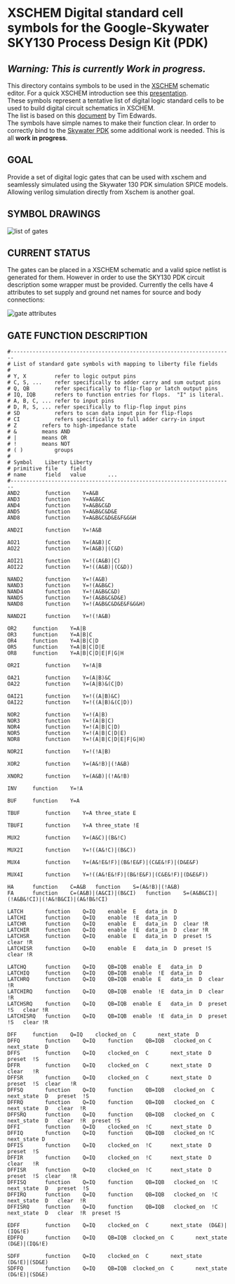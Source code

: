 # XSCHEM Digital standard cell symbols for the Google-Skywater SKY130 Process Design Kit (PDK)

## *Warning: This is currently Work in progress.*

This directory contains symbols to be used in the [XSCHEM](https://github.com/StefanSchippers/xschem)
schematic editor. For a quick XSCHEM introduction see this
[presentation](https://xschem.sourceforge.io/stefan/xschem_man/tutorial_xschem_slides.html).  
These symbols represent a tentative list of digital logic standard cells to be used to build 
digital circuit schematics in XSCHEM.  
The list is based on this 
[document](https://github.com/RTimothyEdwards/open_pdks/blob/master/common/gate_list.txt) by Tim Edwards.  
The symbols have simple names to make their function clear. In order to correctly bind to the 
[Skywater PDK](https://foss-eda-tools.googlesource.com/skywater-pdk/libs/sky130_fd_pr) 
some additional work is needed. This is all **work in progress**.

## GOAL
Provide a set of digital logic gates that can be used with xschem and seamlessly simulated using the 
Skywater 130 PDK simulation SPICE models. Allowing verilog simulation directly from Xschem is another 
goal.

## SYMBOL DRAWINGS
![list of gates](https://github.com/StefanSchippers/xschem_sky130/blob/main/sky130_stdcells/doc/gates.png)

## CURRENT STATUS

The gates can be placed in a XSCHEM schematic and a valid spice netlist is generated for them. However in order to
use the SKY130 PDK circuit description some wrapper must be provided. Currently the cells have 4 
attributes to set supply and ground net names for source and body connections:  

![gate attributes](https://github.com/StefanSchippers/xschem_sky130/blob/main/sky130_stdcells/doc/gate_attributes.png)

## GATE FUNCTION DESCRIPTION
```
#-----------------------------------------------------------------------
# List of standard gate symbols with mapping to liberty file fields
#
# Y, X	       refer to logic output pins
# C, S, ...    refer specifically to adder carry and sum output pins
# Q, QB	       refer specifically to flip-flop or latch output pins
# IQ, IQB      refers to function entries for flops.  "I" is literal.
# A, B, C, ... refer to input pins
# D, R, S, ... refer specifically to flip-flop input pins
# SD	       refers to scan data input pin for flip-flops
# CI	       refers specifically to full adder carry-in input
# Z	       refers to high-impedance state
# &	       means AND
# |	       means OR
# !	       means NOT
# ( )	       groups
#
# Symbol    Liberty	Liberty
# primitive file	field
# name	    field	value	    ...
#-----------------------------------------------------------------------
AND2	    function	Y=A&B
AND3	    function	Y=A&B&C
AND4	    function	Y=A&B&C&D
AND5	    function	Y=A&B&C&D&E
AND8	    function	Y=A&B&C&D&E&F&G&H

AND2I	    function	Y=!A&B

AO21	    function	Y=(A&B)|C
AO22	    function	Y=(A&B)|(C&D)

AOI21	    function	Y=!((A&B)|C)
AOI22	    function	Y=!((A&B)|(C&D))

NAND2	    function	Y=!(A&B)
NAND3	    function	Y=!(A&B&C)
NAND4	    function	Y=!(A&B&C&D)
NAND5	    function	Y=!(A&B&C&D&E)
NAND8	    function	Y=!(A&B&C&D&E&F&G&H)

NAND2I	    function	Y=!(!A&B)

OR2	    function	Y=A|B
OR3	    function	Y=A|B|C
OR4	    function	Y=A|B|C|D
OR5	    function	Y=A|B|C|D|E
OR8	    function	Y=A|B|C|D|E|F|G|H

OR2I	    function	Y=!A|B

OA21	    function	Y=(A|B)&C
OA22	    function	Y=(A|B)&(C|D)

OAI21	    function	Y=!((A|B)&C)
OAI22	    function	Y=!((A|B)&(C|D))

NOR2	    function	Y=!(A|B)
NOR3	    function	Y=!(A|B|C)
NOR4	    function	Y=!(A|B|C|D)
NOR5	    function	Y=!(A|B|C|D|E)
NOR8	    function	Y=!(A|B|C|D|E|F|G|H)

NOR2I	    function	Y=!(!A|B)

XOR2	    function	Y=(A&!B)|(!A&B)

XNOR2	    function	Y=(A&B)|(!A&!B)

INV	    function	Y=!A

BUF	    function	Y=A

TBUF	    function	Y=A	three_state	E

TBUFI	    function	Y=A	three_state	!E

MUX2	    function	Y=(A&C)|(B&!C)

MUX2I	    function	Y=!((A&!C)|(B&C))

MUX4	    function	Y=(A&!E&!F)|(B&!E&F)|(C&E&!F)|(D&E&F)

MUX4I	    function	Y=!((A&!E&!F)|(B&!E&F)|(C&E&!F)|(D&E&F))

HA	    function	C=A&B	function    S=(A&!B)|(!A&B)
FA	    function	C=(A&B)|(A&CI)|(B&CI)	function    S=(A&B&CI)|(!A&B&!CI)|(!A&!B&CI)|(A&!B&!CI)

LATCH	    function	Q=IQ	enable  E	data_in  D
LATCHI	    function	Q=IQ	enable  !E	data_in  D
LATCHR	    function	Q=IQ	enable  E	data_in  D	clear !R
LATCHIR	    function	Q=IQ	enable  !E	data_in  D	clear !R
LATCHSR	    function	Q=IQ	enable  E	data_in  D	preset !S   clear !R
LATCHISR    function	Q=IQ	enable  E	data_in  D	preset !S   clear !R

LATCHQ	    function	Q=IQ	QB=IQB	enable  E	data_in  D
LATCHIQ	    function	Q=IQ	QB=IQB	enable  !E	data_in  D
LATCHRQ	    function	Q=IQ	QB=IQB	enable  E	data_in  D	clear !R
LATCHIRQ    function	Q=IQ	QB=IQB	enable  !E	data_in  D	clear !R
LATCHSRQ    function	Q=IQ	QB=IQB	enable  E	data_in  D	preset !S   clear !R
LATCHISRQ   function	Q=IQ	QB=IQB	enable  !E	data_in  D	preset !S   clear !R

DFF	    function	Q=IQ	clocked_on  C	    next_state  D
DFFQ	    function	Q=IQ	function    QB=IQB   clocked_on	C   next_state	D
DFFS	    function	Q=IQ	clocked_on  C	    next_state  D   preset	!S
DFFR	    function	Q=IQ	clocked_on  C	    next_state  D   clear	!R
DFFSR	    function	Q=IQ	clocked_on  C	    next_state	D   preset	!S  clear   !R
DFFSQ	    function	Q=IQ	function    QB=IQB   clocked_on  C   next_state  D   preset  !S
DFFRQ	    function	Q=IQ	function    QB=IQB   clocked_on  C   next_state  D   clear  !R
DFFSRQ	    function	Q=IQ	function    QB=IQB   clocked_on  C   next_state  D   clear  !R	preset !S
DFFI	    function	Q=IQ	clocked_on  !C	    next_state  D
DFFIQ	    function	Q=IQ	function    QB=IQB   clocked_on	!C   next_state	D
DFFIS	    function	Q=IQ	clocked_on  !C	    next_state  D   preset	!S
DFFIR	    function	Q=IQ	clocked_on  !C	    next_state  D   clear	!R
DFFISR	    function	Q=IQ	clocked_on  !C	    next_state	D   preset	!S  clear   !R
DFFISQ	    function	Q=IQ	function    QB=IQB   clocked_on  !C  next_state  D   preset  !S
DFFIRQ	    function	Q=IQ	function    QB=IQB   clocked_on  !C  next_state  D   clear  !R
DFFISRQ	    function	Q=IQ	function    QB=IQB   clocked_on  !C  next_state  D   clear  !R	preset !S

EDFF	    function	Q=IQ	clocked_on  C	    next_state  (D&E)|(IQ&!E)
EDFFQ	    function	Q=IQ	QB=IQB	clocked_on  C	    next_state  (D&E)|(IQ&!E)

SDFF	    function	Q=IQ	clocked_on  C	    next_state  (D&!E)|(SD&E)
SDFFQ	    function	Q=IQ	QB=IQB	clocked_on  C	    next_state  (D&!E)|(SD&E)
```
